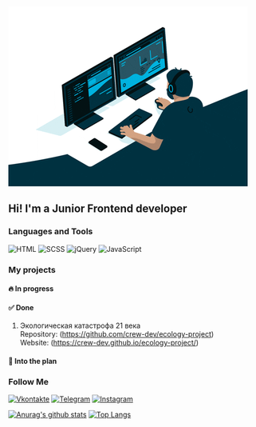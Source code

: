 ![Header](https://github.com/crew-dev/crew-dev/blob/main/assets/giphy-3.gif)

## Hi! I'm a Junior Frontend developer

### Languages and Tools
![HTML](https://img.shields.io/badge/-HTML-232323?style=for-the-badge&logo=HTML)
![SCSS](https://img.shields.io/badge/SCSS-232323?style=for-the-badge&logo=SCSS)
![jQuery](https://img.shields.io/badge/-jQuery-232323?style=for-the-badge&logo=jQuery)
![JavaScript](https://img.shields.io/badge/-JavaScript-232323?style=for-the-badge&logo=JavaScript)

### My projects

#### 🔥 In progress 

#### ✅ Done
1. Экологическая катастрофа 21 века <br>
Repository: (https://github.com/crew-dev/ecology-project) <br> 
Website: (https://crew-dev.github.io/ecology-project/) <br>
#### 💬 Into the plan

### Follow Me
[![Vkontakte](https://img.shields.io/badge/Vkontakte-232323?style=for-the-badge&logo=VK&logoColor=4A76A8)](https://vk.me/crew_dev)
[![Telegram](https://img.shields.io/badge/Telegram-232323?style=for-the-badge&logo=telegram&logoColor=27A0D9)](https://t.me/crew_dev)
[![Instagram](https://img.shields.io/badge/Instagram-232323?style=for-the-badge&logo=instagram&logoColor=B4068E)](https://www.instagram.com/crew_vlad/)

[![Anurag's github stats](https://github-readme-stats.vercel.app/api?username=crew-dev&hide=contribs,prs)](https://github.com/anuraghazra/github-readme-stats)
[![Top Langs](https://github-readme-stats.vercel.app/api/top-langs/?username=crew-dev&layout=compact)](https://github.com/anuraghazra/github-readme-stats)
